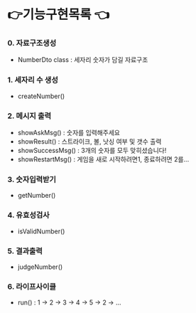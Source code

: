 # 👉기능구현목록 👈

### 0. 자료구조생성
* NumberDto class : 세자리 숫자가 담길 자료구조

### 1. 세자리 수 생성
* createNumber()

### 2. 메시지 출력 
* showAskMsg() : 숫자를 입력해주세요
* showResult() : 스트라이크, 볼, 낫싱 여부 및 갯수 출력
* showSuccessMsg() : 3개의 숫자를 모두 맞히셨습니다!
* showRestartMsg() : 게임을 새로 시작하려면1, 종료하려면 2를...

### 3. 숫자입력받기
* getNumber()

### 4. 유효성검사
* isValidNumber()

### 5. 결과출력
* judgeNumber()

### 6. 라이프사이클
* run() : 1 -> 2 -> 3 -> 4 -> 5 -> 2 -> ... 

